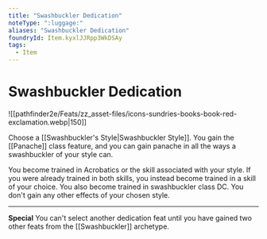 ```yaml
---
title: "Swashbuckler Dedication"
noteType: ":luggage:"
aliases: "Swashbuckler Dedication"
foundryId: Item.kyxlJJRpp3WkDSAy
tags:
  - Item
---
```


# Swashbuckler Dedication
![[pathfinder2e/Feats/zz_asset-files/icons-sundries-books-book-red-exclamation.webp|150]]

Choose a [[Swashbuckler's Style|Swashbuckler Style]]. You gain the [[Panache]] class feature, and you can gain panache in all the ways a swashbuckler of your style can.

You become trained in Acrobatics or the skill associated with your style. If you were already trained in both skills, you instead become trained in a skill of your choice. You also become trained in swashbuckler class DC. You don't gain any other effects of your chosen style.

* * *

**Special** You can't select another dedication feat until you have gained two other feats from the [[Swashbuckler]] archetype.
